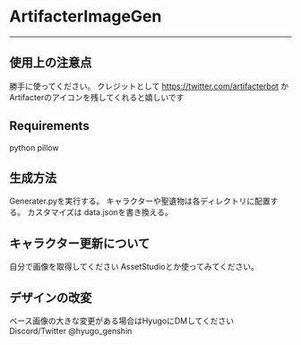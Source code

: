 # ArtifacterImageGen
---
## 使用上の注意点
勝手に使ってください。
クレジットとして https://twitter.com/artifacterbot かArtifacterのアイコンを残してくれると嬉しいです

## Requirements
python
pillow

## 生成方法
Generater.pyを実行する。
キャラクターや聖遺物は各ディレクトリに配置する。
カスタマイズは data.jsonを書き換える。


## キャラクター更新について
自分で画像を取得してください 
AssetStudioとか使ってみてください。

## デザインの改変
ベース画像の大きな変更がある場合はHyugoにDMしてください
Discord/Twitter @hyugo_genshin

